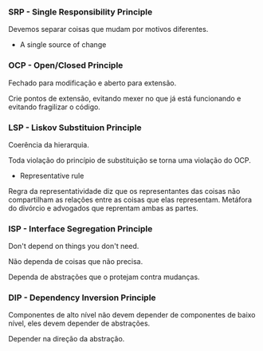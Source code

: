 ### SRP - Single Responsibility Principle
Devemos separar coisas que mudam por motivos diferentes.

- A single source of change

### OCP - Open/Closed Principle
Fechado para modificação e aberto para extensão.

Crie pontos de extensão, evitando mexer no que já está funcionando e evitando fragilizar o código.

### LSP - Liskov Substituion Principle
Coerência da hierarquia.

Toda violação do princípio de substituição se torna uma violação do OCP.

- Representative rule

Regra da representatividade diz que os representantes das coisas não compartilham as relações entre as coisas que elas representam.
Metáfora do divórcio e advogados que reprentam ambas as partes.

### ISP - Interface Segregation Principle
Don't depend on things you don't need.

Não dependa de coisas que não precisa.

Dependa de abstrações que o protejam contra mudanças.

### DIP - Dependency Inversion Principle
Componentes de alto nível não devem depender de componentes de baixo nível, eles devem depender de abstrações.

Depender na direção da abstração.
